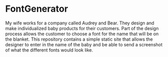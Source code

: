 # FontGenerator

My wife works for a company called Audrey and Bear. They design and make individualized baby products for their customers.
Part of the design process allows the customer to choose a font for the name that will be on the blanket. This repository contains a simple static site that allows the designer to enter in the name of the baby and be able to send a screenshot of what the different fonts would look like.
